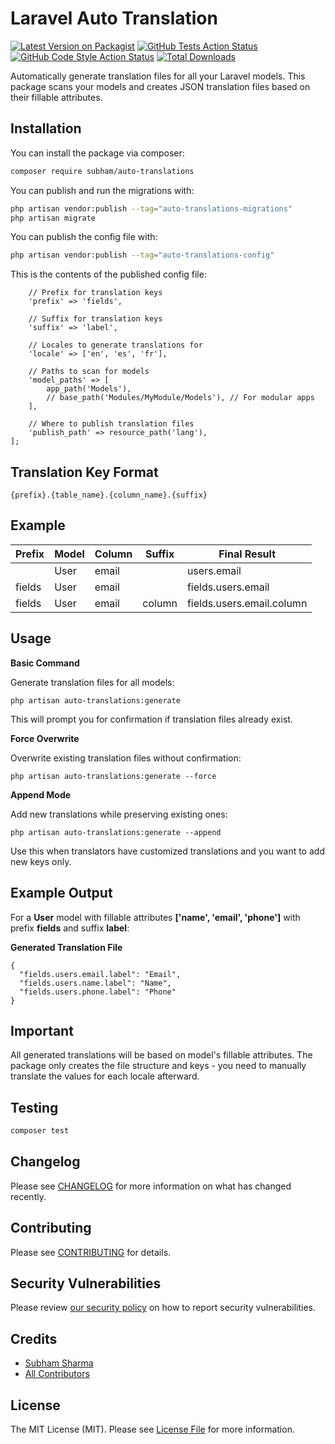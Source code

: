 # Laravel Auto Translation

[![Latest Version on Packagist](https://img.shields.io/packagist/v/subham/auto-translations.svg?style=flat-square)](https://packagist.org/packages/subham/auto-translations)
[![GitHub Tests Action Status](https://img.shields.io/github/actions/workflow/status/subhamsharmaa/auto-translations/run-tests.yml?branch=main&label=tests&style=flat-square)](https://github.com/subhamsharmaa/auto-translations/actions?query=workflow%3Arun-tests+branch%3Amain)
[![GitHub Code Style Action Status](https://img.shields.io/github/actions/workflow/status/subham/auto-translations/fix-php-code-style-issues.yml?branch=main&label=code%20style&style=flat-square)](https://github.com/subhamsharmaa/auto-translations/actions?query=workflow%3A"Fix+PHP+code+style+issues"+branch%3Amain)
[![Total Downloads](https://img.shields.io/packagist/dt/subham/auto-translations.svg?style=flat-square)](https://packagist.org/packages/subham/auto-translations)

Automatically generate translation files for all your Laravel models. This package scans your models and creates JSON translation files based on their fillable attributes.

## Installation

You can install the package via composer:

```bash
composer require subham/auto-translations
```

You can publish and run the migrations with:

```bash
php artisan vendor:publish --tag="auto-translations-migrations"
php artisan migrate
```

You can publish the config file with:

```bash
php artisan vendor:publish --tag="auto-translations-config"
```

This is the contents of the published config file:

```return [
    // Prefix for translation keys
    'prefix' => 'fields',
    
    // Suffix for translation keys
    'suffix' => 'label',
    
    // Locales to generate translations for
    'locale' => ['en', 'es', 'fr'],
    
    // Paths to scan for models
    'model_paths' => [
        app_path('Models'),
        // base_path('Modules/MyModule/Models'), // For modular apps
    ],
    
    // Where to publish translation files
    'publish_path' => resource_path('lang'),
];
```

## Translation Key Format
```{prefix}.{table_name}.{column_name}.{suffix}```

## Example
| Prefix  |  Model  | Column  |Suffix|Final Result|
|---------|---------|---------|------|------------|
|         |  User   | email   |      | users.email|
| fields  |  User   | email   |      | fields.users.email|
|fields   |  User   |email    |column| fields.users.email.column|
## Usage
**Basic Command**

Generate translation files for all models:

```
php artisan auto-translations:generate
```
This will prompt you for confirmation if translation files already exist.

**Force Overwrite**

Overwrite existing translation files without confirmation:
```
php artisan auto-translations:generate --force
```

**Append Mode**

Add new translations while preserving existing ones:
```
php artisan auto-translations:generate --append
```
Use this when translators have customized translations and you want to add new keys only.

## Example Output
For a **User** model with fillable attributes **['name', 'email', 'phone']** with prefix **fields** and suffix **label**:

**Generated Translation File**
```
{
  "fields.users.email.label": "Email",
  "fields.users.name.label": "Name",
  "fields.users.phone.label": "Phone"
}
```
## Important
All generated translations will be based on model's fillable attributes.
The package only creates the file structure and keys - you need to manually translate the values for each locale afterward.

## Testing

```bash
composer test
```

## Changelog

Please see [CHANGELOG](CHANGELOG.md) for more information on what has changed recently.

## Contributing

Please see [CONTRIBUTING](CONTRIBUTING.md) for details.

## Security Vulnerabilities

Please review [our security policy](../../security/policy) on how to report security vulnerabilities.

## Credits

- [Subham Sharma](https://github.com/subhamsharmaa)
- [All Contributors](../../contributors)

## License

The MIT License (MIT). Please see [License File](LICENSE.md) for more information.
